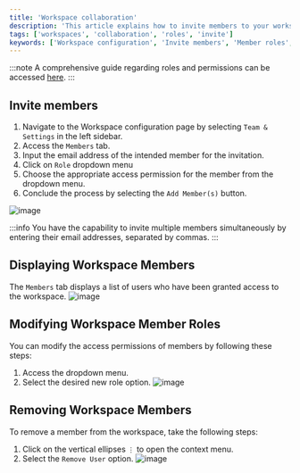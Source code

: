```yaml
---
title: 'Workspace collaboration'
description: 'This article explains how to invite members to your workspace, change their roles and procedure to remove them from the workspace.'
tags: ['workspaces', 'collaboration', 'roles', 'invite']
keywords: ['Workspace configuration', 'Invite members', 'Member roles', 'Access permissions', 'Displaying workspace members', 'Modifying member roles', 'Removing workspace members', 'Workspace collaboration', 'Team collaboration', 'Access control', 'Role-based permissions', 'Workspace management', 'User roles', 'Workspace settings', 'Workspace administration', 'Member invitation', 'User access', 'Member management', 'Workspace teamwork', 'Workspace organization']
---
```


:::note
A comprehensive guide regarding roles and permissions can be accessed [here](/roles-and-permissions/overview).
:::

## Invite members
1. Navigate to the Workspace configuration page by selecting `Team & Settings` in the left sidebar.
2. Access the `Members` tab.
3. Input the email address of the intended member for the invitation.
4. Click on `Role` dropdown menu
5. Choose the appropriate access permission for the member from the dropdown menu.
6. Conclude the process by selecting the `Add Member(s)` button.

![image](/img/v2/workspace/workspace-collaboration.png)

:::info
You have the capability to invite multiple members simultaneously by entering their email addresses, separated by commas.
:::

## Displaying Workspace Members
The `Members` tab displays a list of users who have been granted access to the workspace.
![image](/img/v2/workspace/list-users.png)

## Modifying Workspace Member Roles
You can modify the access permissions of members by following these steps:
1. Access the dropdown menu.
2. Select the desired new role option.
   ![image](/img/v2/workspace/change-role.png)

## Removing Workspace Members
To remove a member from the workspace, take the following steps:
1. Click on the vertical ellipses `⋮` to open the context menu.
2. Select the `Remove User` option.
   ![image](/img/v2/workspace/remove-user.png)
